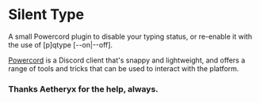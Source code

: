 # Silent Type

A small Powercord plugin to disable your typing status, or re-enable it with the use of [p]qtype [--on|--off].

[Powercord](https://powercord.dev) is a Discord client that's snappy and lightweight, and offers a range of tools and tricks that can be used to interact with the platform.

### Thanks Aetheryx for the help, always.
